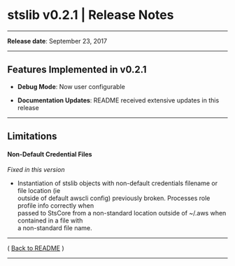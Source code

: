 # stslib v0.2.1 | Release Notes

* * *
**Release date**:  September 23, 2017
* * *

## Features Implemented in v0.2.1

* **Debug Mode**: Now user configurable

* **Documentation Updates**:  README received extensive updates in this release



* * *

## Limitations

#### Non-Default Credential Files

_Fixed in this version_

* Instantiation of stslib objects with non-default credentials filename or file location (ie  
outside of default awscli config) previously broken.  Processes role profile info correctly when  
passed to StsCore from a non-standard location outside of ~/.aws when contained in a file with   
a non-standard file name.


* * *

( [Back to README](../README.md) )


* * *

